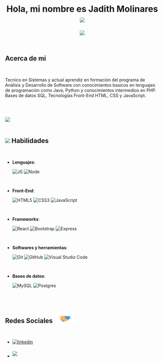 <h1 align="center"><b>Hola, mi nombre es Jadith Molinares </b><img src="https://media.giphy.com/media/hvRJCLFzcasrR4ia7z/giphy.gif" width="35"></h1>
<!--  -->
<p align="center">
  <a href="https://github.com/DenverCoder1/readme-typing-svg"><img src="https://readme-typing-svg.herokuapp.com?font=Time+New+Roman&color=cyan&size=25&center=true&vCenter=true&width=600&height=100&lines=JavaScript..&hearts;++;Desarrollador+Full-Stack,;Estudiante+de+Desarrollo+de+Software,;Proactivo...,;Me+gusta+aprender+nuevas+cosas..<3"></a>
</p>


<br>



	
## <b> Acerca de mi</b>

<br>

Tecnico en Sistemas y actual aprendiz en formación del programa de Análisis y Desarrollo de Software con conocimientos basicos en lenguajes de programación como Java, Python y conocimientos intermedios en PHP. Bases de datos SQL, Tecnologías Front-End HTML, CSS y JavaScript.

<br><br>

<img src="https://user-images.githubusercontent.com/73097560/115834477-dbab4500-a447-11eb-908a-139a6edaec5c.gif"><br><br>

## <img src="https://media2.giphy.com/media/QssGEmpkyEOhBCb7e1/giphy.gif?cid=ecf05e47a0n3gi1bfqntqmob8g9aid1oyj2wr3ds3mg700bl&rid=giphy.gif" width ="25"><b> Habilidades</b>
<br>

<p align="center">

- **Lenguajes**:
    
    ![JS](https://img.shields.io/badge/php-%23777BB4.svg?&style=for-the-badge&logo=php&logoColor=white)
    ![Node](https://img.shields.io/badge/node.js%20-%2343853D.svg?&style=for-the-badge&logo=node.js&logoColor=white)

<br>   
    
- **Front-End**:

   ![HTML5](https://img.shields.io/badge/HTML5%20-%23E34F26.svg?style=for-the-badge&logo=html5&logoColor=white)
   ![CSS3](https://img.shields.io/badge/CSS%20-%231572B6.svg?style=for-the-badge&logo=css3&logoColor=white)
   ![JavaScript](https://img.shields.io/badge/JavaScript%20-%23F7DF1E.svg?style=for-the-badge&logo=javascript&logoColor=black)
  

    
<br>

- **Frameworks**:
  
  	![React](https://img.shields.io/badge/react%20-%2320232a.svg?&style=for-the-badge&logo=react&logoColor=%2361DAFB)
  	![Bootstrap](https://img.shields.io/badge/bootstrap%20-%23563D7C.svg?&style=for-the-badge&logo=bootstrap&logoColor=white)
  	![Express](https://img.shields.io/badge/express.js%20-%23404d59.svg?&style=for-the-badge)

<br>

- **Softwares y herramientas**:

    ![Git](https://img.shields.io/badge/git-%23F05033.svg?style=for-the-badge&logo=git&logoColor=white)
    ![GitHub](https://img.shields.io/badge/github-%23121011.svg?style=for-the-badge&logo=github&logoColor=white)
    ![Visual Studio Code](https://img.shields.io/badge/Visual%20Studio%20Code-0078d7.svg?style=for-the-badge&logo=visual-studio-code&logoColor=white) 

<br>

- **Bases de datos**:

    ![MySQL](https://img.shields.io/badge/mysql-%2300f.svg?&style=for-the-badge&logo=mysql&logoColor=white)
    ![Postgres](https://img.shields.io/badge/postgres-%23316192.svg?&style=for-the-badge&logo=postgresql&logoColor=white)   


</p>

<br>
<br>

## <b>Redes Sociales</b><img src="https://github.com/0xAbdulKhalid/0xAbdulKhalid/raw/main/assets/mdImages/handshake.gif" width ="80">
<br>
<div align='left'>

<ul>

<li>
<a href="https://www.linkedin.com/in/jadith-molinares-437138210/" target="_blank">
<img src="https://img.shields.io/badge/linkedin:  Jadith Molinares-%2300acee.svg?color=405DE6&style=for-the-badge&logo=linkedin&logoColor=white" alt=linkedin style="margin-bottom: 5px;"/>
</a>
</li>

<br>

<li>
<a href="#" target="_blank">
<img src="https://img.shields.io/badge/gmail:  jadithmolinares12@gmail.com-%23EA4335.svg?style=for-the-badge&logo=gmail&logoColor=white" t=mail style="margin-bottom: 5px;" />
</a>
</li>
	
</ul>
</div>
